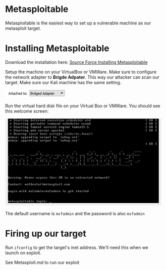 # Metasploitable 
Metasploitable is the easiest way to set up a vulnerable machine as our metasploit target. 

# Installing Metasploitable

Download the installation here: [Source Force Installing Metasploitable](https://sourceforge.net/projects/metasploitable/files/Metasploitable2/)

Setup the machine on your VirtualBox or VMWare. Make sure to configure the network adapter to **Brigde Adpater**. This way our attacker can scan our target.
Make sure our Kali machine has the same setting.

![ss](/img/msf7.PNG)


Run the virtual hard disk file on your Virtual Box or VMWare. You should see this welcome screen: 

![ss](/img/msf4.PNG)

The default username is `msfadmin` and the password is also `msfadmin`

# Firing up our target

Run ```ifconfig``` to get the target's inet address. We'll need this when we launch on exploit. 

See Metasploit.md to run our exploit


